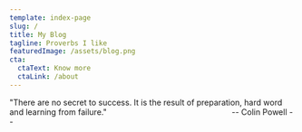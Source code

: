```yaml
---
template: index-page
slug: /
title: My Blog
tagline: Proverbs I like
featuredImage: /assets/blog.png
cta:
  ctaText: Know more
  ctaLink: /about
---
```

"There are no secret to success. It is the result of preparation, hard word and learning from failure."
                                                       -- Colin Powell --